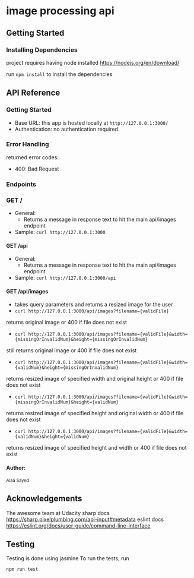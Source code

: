 # image processing api 

## Getting Started

### Installing Dependencies

project requires having node installed https://nodejs.org/en/download/

run ```npm install``` to install the dependencies

## API Reference

### Getting Started
- Base URL: this app is hosted locally at `http://127.0.0.1:3000/` 
- Authentication: no authentication required. 

### Error Handling

returned error codes:
- 400: Bad Request

### Endpoints 
### GET / 
- General:
    - Returns a message in response text to hit the main api/images endpoint
- Sample: `curl http://127.0.0.1:3000`

#### GET /api
- General:
    - Returns a message in response text to hit the main api/images endpoint
- Sample: `curl http://127.0.0.1:3000/api`

#### GET /api/images
- takes query parameters and returns a resized image for the user
- `curl http://127.0.0.1:3000/api/images?filename={validFile}`

returns original image or 400 if file does not exist
- `curl http://127.0.0.1:3000/api/images?filename={validFile}&width={missingOrInvalidNum}&height={missingOrInvalidNum}`

still returns original image or 400 if file does not exist

- `curl http://127.0.0.1:3000/api/images?filename={validFile}&width={validNum}&height={missingOrInvalidNum}`

returns resized image of specified width and original height or 400 if file does not exist

- `curl http://127.0.0.1:3000/api/images?filename={validFile}&width={missingOrInvalidNum}&height={validNum}`

returns resized image of specified height and original width or 400 if file does not exist

- `curl http://127.0.0.1:3000/api/images?filename={validFile}&width={validNum}&height={validNum}`

returns resized image of specified height and width or 400 if file does not exist

#### Author:
<sup>Alaa Sayed

## Acknowledgements 
The awesome team at Udacity
sharp docs https://sharp.pixelplumbing.com/api-input#metadata
eslint docs https://eslint.org/docs/user-guide/command-line-interface


## Testing
Testing is done using jasmine
To run the tests, run
```
npm run test
```